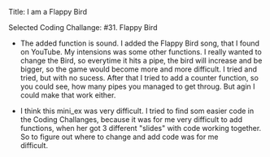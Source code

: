 
Title: I am a Flappy Bird

Selected Coding Challange: #31. Flappy Bird


- The added function is sound. I added the Flappy Bird song, that I found on YouTube. My intensions was some other functions.
  I really wanted to change the Bird, so everytime it hits a pipe, the bird will increase and be bigger, so the game would become
  more and more difficult. I tried and tried, but with no sucess. After that I tried to add a counter function, so you could see, how
  many pipes you managed to get throug. But agin I could make that work either.
  
- I think this mini_ex was very difficult. I tried to find som easier code in the Coding Challanges, because it was for me very difficult 
  to add functions, when her got 3 different "slides" with code working together. So to figure out where to change and add code was for me    
  difficult.
  

